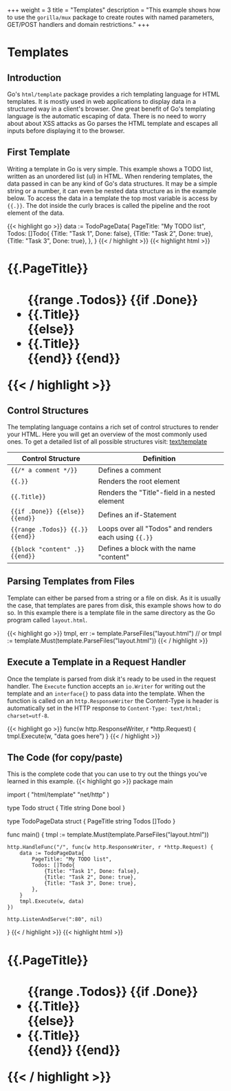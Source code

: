 +++
weight = 3
title = "Templates"
description = "This example shows how to use the `gorilla/mux` package to create routes with named parameters, GET/POST handlers and domain restrictions."
+++

# Templates

## Introduction
Go's `html/template` package provides a rich templating language for HTML templates.
It is mostly used in web applications to display data in a structured way in a client's browser.
One great benefit of Go's templating language is the automatic escaping of data.
There is no need to worry about about XSS attacks as Go parses the HTML template and escapes all inputs before displaying it to the browser.

## First Template
Writing a template in Go is very simple. This example shows a TODO list, written as an unordered list (ul) in HTML.
When rendering templates, the data passed in can be any kind of Go's data structures. It may be a simple string or a number,
it can even be nested data structure as in the example below. To access the data in a template the top most variable is access by `{{.}}`.
The dot inside the curly braces is called the pipeline and the root element of the data.

{{< highlight go >}}
data := TodoPageData{
	PageTitle: "My TODO list",
	Todos: []Todo{
		{Title: "Task 1", Done: false},
		{Title: "Task 2", Done: true},
		{Title: "Task 3", Done: true},
	},
}
{{< / highlight >}}
{{< highlight html >}}
<h1>{{.PageTitle}}<h1>
<ul>
    {{range .Todos}}
        {{if .Done}}
            <li class="done">{{.Title}}</li>
        {{else}}
            <li>{{.Title}}</li>
        {{end}}
    {{end}}
</ul>
{{< / highlight >}}

## Control Structures
The templating language contains a rich set of control structures to render your HTML. Here you will get an overview of the most commonly used ones.
To get a detailed list of all possible structures visit: <a target="_blank" href="https://golang.org/pkg/text/template/#hdr-Actions">text/template</a>

Control Structure | Definition
---|---
`{{/* a comment */}}` | Defines a comment
`{{.}}` | Renders the root element
`{{.Title}}` | Renders the "Title"-field in a nested element
`{{if .Done}} {{else}} {{end}}` | Defines an if-Statement
`{{range .Todos}} {{.}} {{end}}` | Loops over all "Todos" and renders each using `{{.}}`
`{{block "content" .}} {{end}}` | Defines a block with the name "content"

## Parsing Templates from Files
Template can either be parsed from a string or a file on disk.
As it is usually the case, that templates are pares from disk, this example shows how to do so.
In this example there is a template file in the same directory as the Go program called `layout.html`.

{{< highlight go >}}
tmpl, err := template.ParseFiles("layout.html")
// or
tmpl := template.Must(template.ParseFiles("layout.html"))
{{< / highlight >}}

## Execute a Template in a Request Handler
Once the template is parsed from disk it's ready to be used in the request handler.
The `Execute` function accepts an `io.Writer` for writing out the template and an `interface{}` to pass data into the template.
When the function is called on an `http.ResponseWriter` the Content-Type is header is automatically set in the HTTP response to `Content-Type: text/html; charset=utf-8`.

{{< highlight go >}}
func(w http.ResponseWriter, r *http.Request) {
	tmpl.Execute(w, "data goes here")
}
{{< / highlight >}}

## The Code (for copy/paste)
This is the complete code that you can use to try out the things you've learned in this example.
{{< highlight go >}}
package main

import (
	"html/template"
	"net/http"
)

type Todo struct {
	Title string
	Done  bool
}

type TodoPageData struct {
	PageTitle string
	Todos     []Todo
}

func main() {
	tmpl := template.Must(template.ParseFiles("layout.html"))

	http.HandleFunc("/", func(w http.ResponseWriter, r *http.Request) {
		data := TodoPageData{
			PageTitle: "My TODO list",
			Todos: []Todo{
				{Title: "Task 1", Done: false},
				{Title: "Task 2", Done: true},
				{Title: "Task 3", Done: true},
			},
		}
		tmpl.Execute(w, data)
	})

	http.ListenAndServe(":80", nil)
}
{{< / highlight >}}
{{< highlight html >}}
<h1>{{.PageTitle}}<h1>
<ul>
    {{range .Todos}}
        {{if .Done}}
            <li class="done">{{.Title}}</li>
        {{else}}
            <li>{{.Title}}</li>
        {{end}}
    {{end}}
</ul>
{{< / highlight >}}
